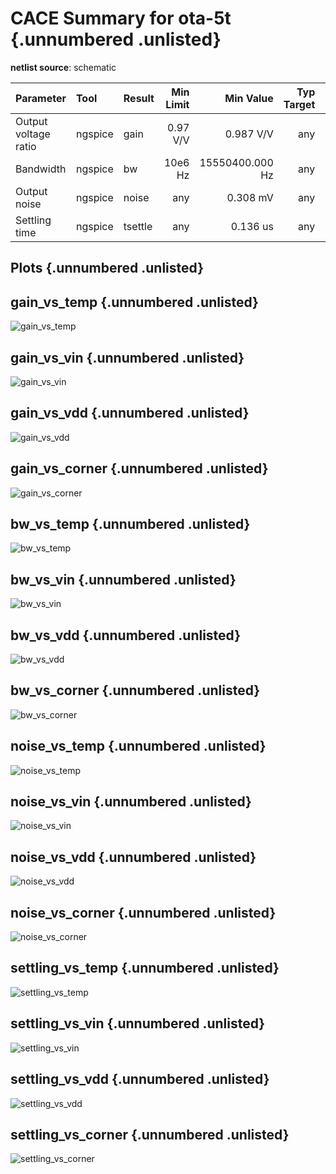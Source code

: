
# CACE Summary for ota-5t {.unnumbered .unlisted}

**netlist source**: schematic

|      Parameter       |         Tool         |     Result      | Min Limit  |  Min Value   | Typ Target |  Typ Value   | Max Limit  |  Max Value   |  Status  |
| :------------------- | :------------------- | :-------------- | ---------: | -----------: | ---------: | -----------: | ---------: | -----------: | :------: |
| Output voltage ratio | ngspice              | gain                 |        0.97 V/V |  0.987 V/V |          any |  1.000 V/V |     1.03 V/V |  1.007 V/V |   Pass ✅    |
| Bandwidth            | ngspice              | bw                   |         10e6 Hz | 15550400.000 Hz |          any | 26912100.000 Hz |          any | 34052200.000 Hz |   Pass ✅    |
| Output noise         | ngspice              | noise                |             any |   0.308 mV |          any |   0.371 mV |         1 mV |   0.454 mV |   Pass ✅    |
| Settling time        | ngspice              | tsettle              |             any |   0.136 us |          any |   0.143 us |        10 us |   0.155 us |   Pass ✅    |


## Plots {.unnumbered .unlisted}

## gain_vs_temp {.unnumbered .unlisted}

![gain_vs_temp](./cace/_docs/ota-5t/schematic/gain_vs_temp.png)

## gain_vs_vin {.unnumbered .unlisted}

![gain_vs_vin](./cace/_docs/ota-5t/schematic/gain_vs_vin.png)

## gain_vs_vdd {.unnumbered .unlisted}

![gain_vs_vdd](./cace/_docs/ota-5t/schematic/gain_vs_vdd.png)

## gain_vs_corner {.unnumbered .unlisted}

![gain_vs_corner](./cace/_docs/ota-5t/schematic/gain_vs_corner.png)

## bw_vs_temp {.unnumbered .unlisted}

![bw_vs_temp](./cace/_docs/ota-5t/schematic/bw_vs_temp.png)

## bw_vs_vin {.unnumbered .unlisted}

![bw_vs_vin](./cace/_docs/ota-5t/schematic/bw_vs_vin.png)

## bw_vs_vdd {.unnumbered .unlisted}

![bw_vs_vdd](./cace/_docs/ota-5t/schematic/bw_vs_vdd.png)

## bw_vs_corner {.unnumbered .unlisted}

![bw_vs_corner](./cace/_docs/ota-5t/schematic/bw_vs_corner.png)

## noise_vs_temp {.unnumbered .unlisted}

![noise_vs_temp](./cace/_docs/ota-5t/schematic/noise_vs_temp.png)

## noise_vs_vin {.unnumbered .unlisted}

![noise_vs_vin](./cace/_docs/ota-5t/schematic/noise_vs_vin.png)

## noise_vs_vdd {.unnumbered .unlisted}

![noise_vs_vdd](./cace/_docs/ota-5t/schematic/noise_vs_vdd.png)

## noise_vs_corner {.unnumbered .unlisted}

![noise_vs_corner](./cace/_docs/ota-5t/schematic/noise_vs_corner.png)

## settling_vs_temp {.unnumbered .unlisted}

![settling_vs_temp](./cace/_docs/ota-5t/schematic/settling_vs_temp.png)

## settling_vs_vin {.unnumbered .unlisted}

![settling_vs_vin](./cace/_docs/ota-5t/schematic/settling_vs_vin.png)

## settling_vs_vdd {.unnumbered .unlisted}

![settling_vs_vdd](./cace/_docs/ota-5t/schematic/settling_vs_vdd.png)

## settling_vs_corner {.unnumbered .unlisted}

![settling_vs_corner](./cace/_docs/ota-5t/schematic/settling_vs_corner.png)
